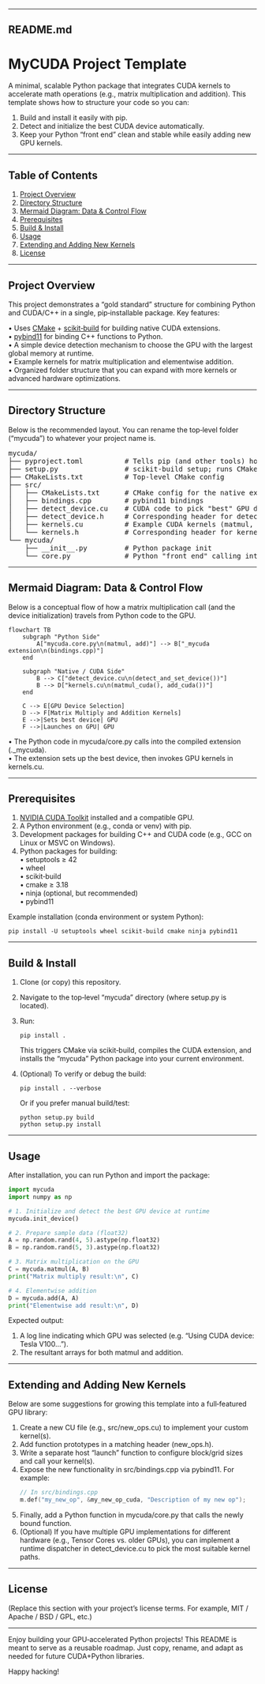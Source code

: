 --------------------------------------------------------------------------------
README.md
--------------------------------------------------------------------------------

# MyCUDA Project Template

A minimal, scalable Python package that integrates CUDA kernels to accelerate math operations (e.g., matrix multiplication and addition). This template shows how to structure your code so you can:

1. Build and install it easily with pip.  
2. Detect and initialize the best CUDA device automatically.  
3. Keep your Python “front end” clean and stable while easily adding new GPU kernels.  

--------------------------------------------------------------------------------
## Table of Contents
1. [Project Overview](#project-overview)  
2. [Directory Structure](#directory-structure)  
3. [Mermaid Diagram: Data & Control Flow](#mermaid-diagram-data--control-flow)  
4. [Prerequisites](#prerequisites)  
5. [Build & Install](#build--install)  
6. [Usage](#usage)  
7. [Extending and Adding New Kernels](#extending-and-adding-new-kernels)  
8. [License](#license)  

--------------------------------------------------------------------------------
## Project Overview

This project demonstrates a “gold standard” structure for combining Python and CUDA/C++ in a single, pip‐installable package. Key features:

• Uses [CMake](https://cmake.org/) + [scikit‐build](https://scikit-build.readthedocs.io/) for building native CUDA extensions.  
• [pybind11](https://github.com/pybind/pybind11) for binding C++ functions to Python.  
• A simple device detection mechanism to choose the GPU with the largest global memory at runtime.  
• Example kernels for matrix multiplication and elementwise addition.  
• Organized folder structure that you can expand with more kernels or advanced hardware optimizations.

--------------------------------------------------------------------------------
## Directory Structure

Below is the recommended layout. You can rename the top‐level folder (“mycuda”) to whatever your project name is.  

<pre>
mycuda/
├── pyproject.toml          # Tells pip (and other tools) how to build
├── setup.py                # scikit-build setup; runs CMake under the hood
├── CMakeLists.txt          # Top-level CMake config
├── src/
│   ├── CMakeLists.txt      # CMake config for the native extension
│   ├── bindings.cpp        # pybind11 bindings
│   ├── detect_device.cu    # CUDA code to pick "best" GPU device
│   ├── detect_device.h     # Corresponding header for detect_device.cu
│   ├── kernels.cu          # Example CUDA kernels (matmul, add, etc.)
│   └── kernels.h           # Corresponding header for kernels.cu
└── mycuda/
    ├── __init__.py         # Python package init
    └── core.py             # Python "front end" calling into native extension
</pre>

--------------------------------------------------------------------------------
## Mermaid Diagram: Data & Control Flow

Below is a conceptual flow of how a matrix multiplication call (and the device initialization) travels from Python code to the GPU.

```mermaid
flowchart TB
    subgraph "Python Side"
        A["mycuda.core.py\n(matmul, add)"] --> B["_mycuda extension\n(bindings.cpp)"]
    end

    subgraph "Native / CUDA Side"
        B --> C["detect_device.cu\n(detect_and_set_device())"]
        B --> D["kernels.cu\n(matmul_cuda(), add_cuda())"]
    end

    C --> E[GPU Device Selection]
    D --> F[Matrix Multiply and Addition Kernels]
    E -->|Sets best device| GPU
    F -->|Launches on GPU| GPU
```

• The Python code in mycuda/core.py calls into the compiled extension (._mycuda).  
• The extension sets up the best device, then invokes GPU kernels in kernels.cu.  

--------------------------------------------------------------------------------
## Prerequisites

1. [NVIDIA CUDA Toolkit](https://developer.nvidia.com/cuda-toolkit) installed and a compatible GPU.  
2. A Python environment (e.g., conda or venv) with pip.  
3. Development packages for building C++ and CUDA code (e.g., GCC on Linux or MSVC on Windows).  
4. Python packages for building:  
   • setuptools ≥ 42  
   • wheel  
   • scikit‐build  
   • cmake ≥ 3.18  
   • ninja (optional, but recommended)  
   • pybind11  

Example installation (conda environment or system Python):  
```
pip install -U setuptools wheel scikit-build cmake ninja pybind11
```

--------------------------------------------------------------------------------
## Build & Install

1. Clone (or copy) this repository.  
2. Navigate to the top‐level “mycuda” directory (where setup.py is located).  
3. Run:
   ```
   pip install .
   ```
   This triggers CMake via scikit‐build, compiles the CUDA extension, and installs the “mycuda” Python package into your current environment.  

4. (Optional) To verify or debug the build:  
   ```
   pip install . --verbose
   ```  
   Or if you prefer manual build/test:
   ```
   python setup.py build
   python setup.py install
   ```

--------------------------------------------------------------------------------
## Usage

After installation, you can run Python and import the package:

```python
import mycuda
import numpy as np

# 1. Initialize and detect the best GPU device at runtime
mycuda.init_device()

# 2. Prepare sample data (float32)
A = np.random.rand(4, 5).astype(np.float32)
B = np.random.rand(5, 3).astype(np.float32)

# 3. Matrix multiplication on the GPU
C = mycuda.matmul(A, B)
print("Matrix multiply result:\n", C)

# 4. Elementwise addition
D = mycuda.add(A, A)
print("Elementwise add result:\n", D)
```

Expected output:
1. A log line indicating which GPU was selected (e.g. “Using CUDA device: Tesla V100...”).  
2. The resultant arrays for both matmul and addition.

--------------------------------------------------------------------------------
## Extending and Adding New Kernels

Below are some suggestions for growing this template into a full‐featured GPU library:

1. Create a new CU file (e.g., src/new_ops.cu) to implement your custom kernel(s).  
2. Add function prototypes in a matching header (new_ops.h).  
3. Write a separate host “launch” function to configure block/grid sizes and call your kernel(s).  
4. Expose the new functionality in src/bindings.cpp via pybind11. For example:  
   ```cpp
   // In src/bindings.cpp
   m.def("my_new_op", &my_new_op_cuda, "Description of my new op");
   ```
5. Finally, add a Python function in mycuda/core.py that calls the newly bound function.  
6. (Optional) If you have multiple GPU implementations for different hardware (e.g., Tensor Cores vs. older GPUs), you can implement a runtime dispatcher in detect_device.cu to pick the most suitable kernel paths.  

--------------------------------------------------------------------------------
## License

(Replace this section with your project’s license terms. For example, MIT / Apache / BSD / GPL, etc.)

--------------------------------------------------------------------------------

Enjoy building your GPU‐accelerated Python projects! This README is meant to serve as a reusable roadmap. Just copy, rename, and adapt as needed for future CUDA+Python libraries.  

Happy hacking!
